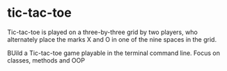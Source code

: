 # tic-tac-toe

Tic-tac-toe is played on a three-by-three grid by two players, who alternately place the marks X and O in one of the nine spaces in the grid.

BUild a Tic-tac-toe game playable in the terminal command line. Focus on classes, methods and OOP